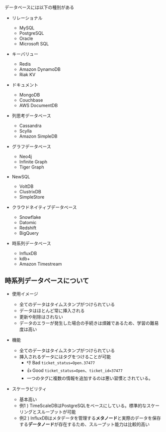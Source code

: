 


データベースには以下の種別がある



- リレーショナル
    - MySQL
    - PostgreSQL
    - Oracle
    - Microsoft SQL

- キーバリュー
    - Redis
    - Amazon DynamoDB
    - Riak KV

- ドキュメント
    - MongoDB
    - Couchbase
    - AWS DocumentDB

- 列思考データベース
    - Cassandra
    - Scylla
    - Amazon SimpleDB

- グラフデータベース
    - Neo4j
    - Infinite Graph
    - Tiger Graph

- NewSQL
    - VoltDB
    - ClustrixDB
    - SimpleStore

- クラウドネイティブデータベース
    - Snowflake
    - Datomic
    - Redshift
    - BigQuery

- 時系列データベース
    - InfluxDB
    - kdb+
    - Amazon Timestream




## 時系列データベースについて



- 使用イメージ
    - 全てのデータはタイムスタンプがつけられている
    - データはほとんど常に挿入される
    - 更新や削除はされない
    - データのエラーが発生した場合の手続きは煩雑であるため、学習の難易度は高い


- 機能
    - 全てのデータはタイムスタンプがつけられている
    - 挿入されるデータにはタグをつけることが可能
        - 👎 Bad  `ticket_status=Open.37477`
        - 👍 Good `ticket_status=Open`、`ticket_id=37477`
        - 一つのタグに複数の情報を追加するのは悪い習慣とされている。

- スケーラビリティ
    - 基本高い
    - 例1 ) TimeScaleDBはPostgreSQLをベースにしている。標準的なスケーリングとスループットが可能
    - 例2 ) InfluxDBはメタデータを管理する**メタノード**と実際のデータを保存する**データノード**が存在するため、スループット能力は比較的高い







